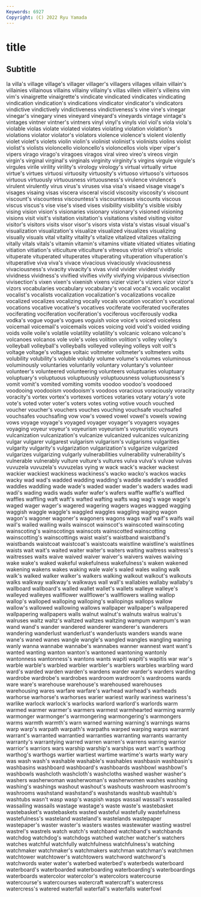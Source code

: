```yaml
---
Keywords: 6927
Copyright: (C) 2022 Ryu Yamada
---
```



# title

## Subtitle
la villa's
village village's villager villager's villagers villages villain villain's villainies villainous
villains villainy villainy's villas villein villein's villeins vim vim's vinaigrette
vinaigrette's vindicate vindicated vindicates vindicating vindication vindication's vindications vindicator vindicator's
vindicators vindictive vindictively vindictiveness vindictiveness's vine vine's vinegar vinegar's vinegary
vines vineyard vineyard's vineyards vintage vintage's vintages vintner vintner's vintners
vinyl vinyl's vinyls viol viol's viola viola's violable violas violate
violated violates violating violation violation's violations violator violator's violators violence
violence's violent violently violet violet's violets violin violin's violinist violinist's
violinists violins violist violist's violists violoncello violoncello's violoncellos viols viper
viper's vipers virago virago's viragoes viragos viral vireo vireo's vireos
virgin virgin's virginal virginal's virginals virginity virginity's virgins virgule virgule's
virgules virile virility virility's virology virology's virtual virtually virtue virtue's
virtues virtuosi virtuosity virtuosity's virtuoso virtuoso's virtuosos virtuous virtuously virtuousness
virtuousness's virulence virulence's virulent virulently virus virus's viruses visa visa's
visaed visage visage's visages visaing visas viscera visceral viscid viscosity
viscosity's viscount viscount's viscountess viscountess's viscountesses viscounts viscous viscus viscus's
vise vise's vised vises visibility visibility's visible visibly vising vision
vision's visionaries visionary visionary's visioned visioning visions visit visit's visitation
visitation's visitations visited visiting visitor visitor's visitors visits visor visor's
visors vista vista's vistas visual visual's visualization visualization's visualize visualized
visualizes visualizing visually visuals vital vitality vitality's vitalize vitalized vitalizes
vitalizing vitally vitals vitals's vitamin vitamin's vitamins vitiate vitiated vitiates
vitiating vitiation vitiation's viticulture viticulture's vitreous vitriol vitriol's vitriolic vituperate
vituperated vituperates vituperating vituperation vituperation's vituperative viva viva's vivace vivacious
vivaciously vivaciousness vivaciousness's vivacity vivacity's vivas vivid vivider vividest vividly
vividness vividness's vivified vivifies vivify vivifying viviparous vivisection vivisection's vixen
vixen's vixenish vixens vizier vizier's viziers vizor vizor's vizors vocabularies
vocabulary vocabulary's vocal vocal's vocalic vocalist vocalist's vocalists vocalization vocalization's
vocalizations vocalize vocalized vocalizes vocalizing vocally vocals vocation vocation's vocational
vocations vocative vocative's vocatives vociferate vociferated vociferates vociferating vociferation vociferation's
vociferous vociferously vodka vodka's vogue vogue's vogues voguish voice voice's
voiced voiceless voicemail voicemail's voicemails voices voicing void void's voided
voiding voids voile voile's volatile volatility volatility's volcanic volcano volcano's
volcanoes volcanos vole vole's voles volition volition's volley volley's volleyball
volleyball's volleyballs volleyed volleying volleys volt volt's voltage voltage's voltages
voltaic voltmeter voltmeter's voltmeters volts volubility volubility's voluble volubly volume
volume's volumes voluminous voluminously voluntaries voluntarily voluntary voluntary's volunteer volunteer's
volunteered volunteering volunteers voluptuaries voluptuary voluptuary's voluptuous voluptuously voluptuousness voluptuousness's
vomit vomit's vomited vomiting vomits voodoo voodoo's voodooed voodooing voodooism
voodooism's voodoos voracious voraciously voracity voracity's vortex vortex's vortexes vortices
votaries votary votary's vote vote's voted voter voter's voters votes
voting votive vouch vouched voucher voucher's vouchers vouches vouching vouchsafe
vouchsafed vouchsafes vouchsafing vow vow's vowed vowel vowel's vowels vowing
vows voyage voyage's voyaged voyager voyager's voyagers voyages voyaging voyeur
voyeur's voyeurism voyeurism's voyeuristic voyeurs vulcanization vulcanization's vulcanize vulcanized vulcanizes
vulcanizing vulgar vulgarer vulgarest vulgarism vulgarism's vulgarisms vulgarities vulgarity vulgarity's
vulgarization vulgarization's vulgarize vulgarized vulgarizes vulgarizing vulgarly vulnerabilities vulnerability vulnerability's
vulnerable vulnerably vulture vulture's vultures vulva vulva's vulvae vulvas vuvuzela
vuvuzela's vuvuzelas vying w wack wack's wacker wackest wackier wackiest
wackiness wackiness's wacko wacko's wackos wacks wacky wad wad's wadded
wadding wadding's waddle waddle's waddled waddles waddling wade wade's waded
wader wader's waders wades wadi wadi's wading wadis wads wafer
wafer's wafers waffle waffle's waffled waffles waffling waft waft's wafted
wafting wafts wag wag's wage wage's waged wager wager's wagered
wagering wagers wages wagged wagging waggish waggle waggle's waggled waggles
waggling waging wagon wagon's wagoner wagoner's wagoners wagons wags waif
waif's waifs wail wail's wailed wailing wails wainscot wainscot's wainscoted
wainscoting wainscoting's wainscotings wainscots wainscotted wainscotting wainscotting's wainscottings waist waist's
waistband waistband's waistbands waistcoat waistcoat's waistcoats waistline waistline's waistlines waists
wait wait's waited waiter waiter's waiters waiting waitress waitress's waitresses
waits waive waived waiver waiver's waivers waives waiving wake wake's
waked wakeful wakefulness wakefulness's waken wakened wakening wakens wakes waking
wale wale's waled wales waling walk walk's walked walker walker's
walkers walking walkout walkout's walkouts walks walkway walkway's walkways wall
wall's wallabies wallaby wallaby's wallboard wallboard's walled wallet wallet's wallets
walleye walleye's walleyed walleyes wallflower wallflower's wallflowers walling wallop wallop's
walloped walloping walloping's wallopings wallops wallow wallow's wallowed wallowing wallows
wallpaper wallpaper's wallpapered wallpapering wallpapers walls walnut walnut's walnuts walrus
walrus's walruses waltz waltz's waltzed waltzes waltzing wampum wampum's wan
wand wand's wander wandered wanderer wanderer's wanderers wandering wanderlust wanderlust's
wanderlusts wanders wands wane wane's waned wanes wangle wangle's wangled
wangles wangling waning wanly wanna wannabe wannabe's wannabes wanner wannest
want want's wanted wanting wanton wanton's wantoned wantoning wantonly wantonness
wantonness's wantons wants wapiti wapiti's wapitis war war's warble warble's
warbled warbler warbler's warblers warbles warbling ward ward's warded warden
warden's wardens warder warder's warders warding wardrobe wardrobe's wardrobes wardroom
wardroom's wardrooms wards ware ware's warehouse warehouse's warehoused warehouses warehousing
wares warfare warfare's warhead warhead's warheads warhorse warhorse's warhorses warier
wariest warily wariness wariness's warlike warlock warlock's warlocks warlord warlord's
warlords warm warmed warmer warmer's warmers warmest warmhearted warming warmly
warmonger warmonger's warmongering warmongering's warmongers warms warmth warmth's warn warned
warning warning's warnings warns warp warp's warpath warpath's warpaths warped
warping warps warrant warrant's warranted warrantied warranties warranting warrants warranty
warranty's warrantying warred warren warren's warrens warring warrior warrior's warriors
wars warship warship's warships wart wart's warthog warthog's warthogs wartier
wartiest wartime wartime's warts warty wary was wash wash's washable
washable's washables washbasin washbasin's washbasins washboard washboard's washboards washbowl washbowl's
washbowls washcloth washcloth's washcloths washed washer washer's washers washerwoman washerwoman's
washerwomen washes washing washing's washings washout washout's washouts washroom washroom's
washrooms washstand washstand's washstands washtub washtub's washtubs wasn't wasp wasp's
waspish wasps wassail wassail's wassailed wassailing wassails wastage wastage's waste
waste's wastebasket wastebasket's wastebaskets wasted wasteful wastefully wastefulness wastefulness's wasteland
wasteland's wastelands wastepaper wastepaper's waster waster's wasters wastes wastewater wasting
wastrel wastrel's wastrels watch watch's watchband watchband's watchbands watchdog watchdog's
watchdogs watched watcher watcher's watchers watches watchful watchfully watchfulness watchfulness's
watching watchmaker watchmaker's watchmakers watchman watchman's watchmen watchtower watchtower's watchtowers
watchword watchword's watchwords water water's waterbed waterbed's waterbeds waterboard waterboard's
waterboarded waterboarding waterboarding's waterboardings waterboards watercolor watercolor's watercolors watercourse watercourse's
watercourses watercraft watercraft's watercress watercress's watered waterfall waterfall's waterfalls waterfowl
